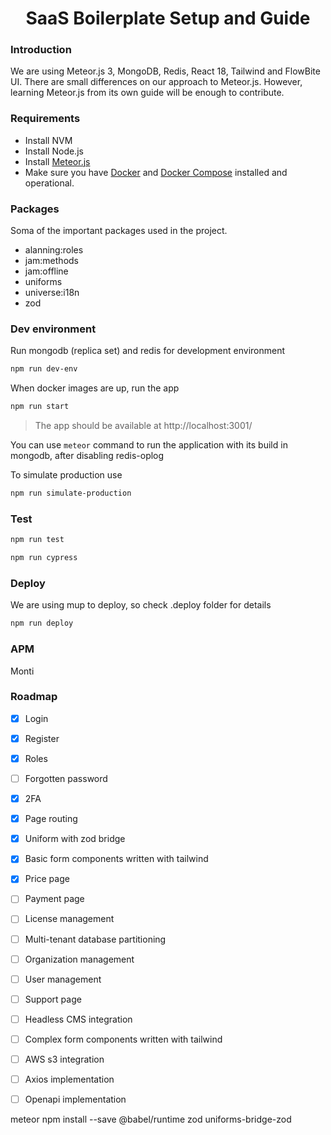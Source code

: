 <h1 align="center">
  SaaS Boilerplate Setup and Guide
</h1>

### Introduction
We are using Meteor.js 3, MongoDB, Redis, React 18, Tailwind and FlowBite UI.
There are small differences on our approach to Meteor.js. However, learning Meteor.js from its own guide will be
enough to contribute.

### Requirements
- Install NVM
- Install Node.js
- Install [Meteor.js](https://www.meteor.com/developers/install)
- Make sure you have [Docker](https://docs.docker.com/install) and [Docker Compose](https://docs.docker.com/compose/install/) installed and operational.

### Packages
Soma of the important packages used in the project.
- alanning:roles
- jam:methods
- jam:offline
- uniforms
- universe:i18n
- zod

### Dev environment
Run mongodb (replica set) and redis for development environment

```bash 
npm run dev-env
```

When docker images are up, run the app

```bash 
npm run start
```

> The app should be available at  http://localhost:3001/

You can use `meteor` command to run the application with its build in mongodb, after disabling redis-oplog

To simulate production use

```bash 
npm run simulate-production
```

### Test
```bash 
npm run test
```

```bash 
npm run cypress
```

### Deploy
We are using mup to deploy, so check .deploy folder for details

```bash 
npm run deploy
```

### APM
Monti

### Roadmap
- [x] Login
- [x] Register
- [x] Roles
- [ ] Forgotten password
- [x] 2FA
- [x] Page routing
- [x] Uniform with zod bridge
- [x] Basic form components written with tailwind
- [x] Price page
- [ ] Payment page
- [ ] License management 
- [ ] Multi-tenant database partitioning
- [ ] Organization management
- [ ] User management
- [ ] Support page
- [ ] Headless CMS integration
- [ ] Complex form components written with tailwind
- [ ] AWS s3 integration
- [ ] Axios implementation
- [ ] Openapi implementation


 meteor npm install --save @babel/runtime zod uniforms-bridge-zod
